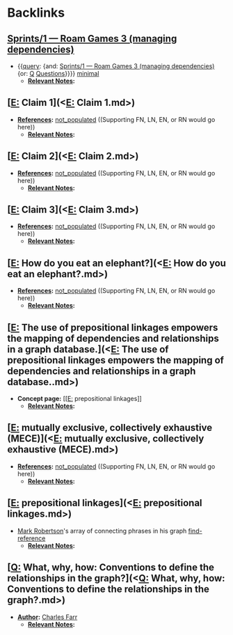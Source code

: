 
# Backlinks
## [Sprints/1 — Roam Games 3 (managing dependencies)](<Sprints/1 — Roam Games 3 (managing dependencies).md>)
- {{[query](<query.md>): {and: [Sprints/1 — Roam Games 3 (managing dependencies)](<Sprints/1 — Roam Games 3 (managing dependencies).md>) {or: [Q](<Q.md>) [Questions](<Questions.md>)}}}} [minimal](<minimal.md>)
    - **[Relevant Notes](<Relevant Notes.md>):**

## [[E:](<[E:.md>) Claim 1](<[E:](<E:.md>) Claim 1.md>)
- **[References](<References.md>):** [not_populated](<not_populated.md>) ((Supporting FN, LN, EN, or RN would go here))
    - **[Relevant Notes](<Relevant Notes.md>):**

## [[E:](<[E:.md>) Claim 2](<[E:](<E:.md>) Claim 2.md>)
- **[References](<References.md>):** [not_populated](<not_populated.md>) ((Supporting FN, LN, EN, or RN would go here))
    - **[Relevant Notes](<Relevant Notes.md>):**

## [[E:](<[E:.md>) Claim 3](<[E:](<E:.md>) Claim 3.md>)
- **[References](<References.md>):** [not_populated](<not_populated.md>) ((Supporting FN, LN, EN, or RN would go here))
    - **[Relevant Notes](<Relevant Notes.md>):**

## [[E:](<[E:.md>) How do you eat an elephant?](<[E:](<E:.md>) How do you eat an elephant?.md>)
- **[References](<References.md>):** [not_populated](<not_populated.md>) ((Supporting FN, LN, EN, or RN would go here))
    - **[Relevant Notes](<Relevant Notes.md>):**

## [[E:](<[E:.md>) The use of prepositional linkages empowers the mapping of dependencies and relationships in a graph database.](<[E:](<E:.md>) The use of prepositional linkages empowers the mapping of dependencies and relationships in a graph database..md>)
- **Concept page:** [[[E:](<[[E:.md>) prepositional linkages]]
    - **[Relevant Notes](<Relevant Notes.md>):**

## [[E:](<[E:.md>) mutually exclusive, collectively exhaustive (MECE)](<[E:](<E:.md>) mutually exclusive, collectively exhaustive (MECE).md>)
- **[References](<References.md>):** [not_populated](<not_populated.md>) ((Supporting FN, LN, EN, or RN would go here))
    - **[Relevant Notes](<Relevant Notes.md>):**

## [[E:](<[E:.md>) prepositional linkages](<[E:](<E:.md>) prepositional linkages.md>)
- [Mark Robertson](<Mark Robertson.md>)'s array of connecting phrases in his graph [find-reference](<find-reference.md>)
    - **[Relevant Notes](<Relevant Notes.md>):**

## [[Q:](<[Q:.md>) What, why, how: Conventions to define the relationships in the graph?](<[Q:](<Q:.md>) What, why, how: Conventions to define the relationships in the graph?.md>)
- **[Author](<Author.md>):** [Charles Farr](<Charles Farr.md>)
    - **[Relevant Notes](<Relevant Notes.md>):**

